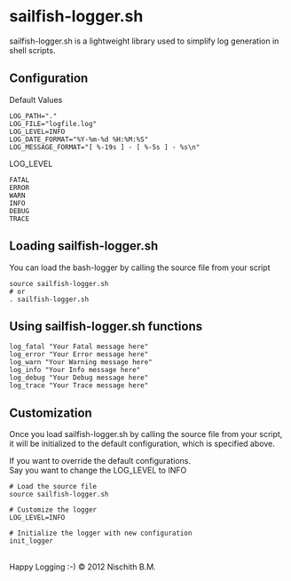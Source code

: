 sailfish-logger.sh
==================

sailfish-logger.sh is a lightweight library used to simplify log generation in shell scripts.

Configuration
-------------

Default Values

    LOG_PATH="."
    LOG_FILE="logfile.log"
    LOG_LEVEL=INFO
    LOG_DATE_FORMAT="%Y-%m-%d %H:%M:%S"
    LOG_MESSAGE_FORMAT="[ %-19s ] - [ %-5s ] - %s\n"

LOG_LEVEL

    FATAL
    ERROR
    WARN
    INFO
    DEBUG
    TRACE

Loading sailfish-logger.sh
--------------------------
You can load the bash-logger by calling the source file from your script

    source sailfish-logger.sh
    # or 
    . sailfish-logger.sh
    
Using sailfish-logger.sh functions
---------------------------
    log_fatal "Your Fatal message here"
    log_error "Your Error message here"
    log_warn "Your Warning message here"
    log_info "Your Info message here"
    log_debug "Your Debug message here"
    log_trace "Your Trace message here"

Customization 
-------------
Once you load sailfish-logger.sh by calling the source file from your script, <br />
it will be initialized to the default configuration, which is specified above.<br />

If you want to override the default configurations.<br />
Say you want to change the LOG_LEVEL to INFO

    # Load the source file
    source sailfish-logger.sh

    # Customize the logger
    LOG_LEVEL=INFO
    
    # Initialize the logger with new configuration
    init_logger



<br />
<div class="footer">
   Happy Logging :-) &copy; 2012 Nischith B.M.
</div>
